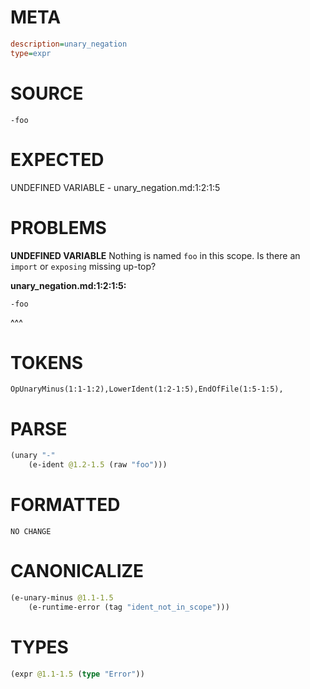 # META
~~~ini
description=unary_negation
type=expr
~~~
# SOURCE
~~~roc
-foo
~~~
# EXPECTED
UNDEFINED VARIABLE - unary_negation.md:1:2:1:5
# PROBLEMS
**UNDEFINED VARIABLE**
Nothing is named `foo` in this scope.
Is there an `import` or `exposing` missing up-top?

**unary_negation.md:1:2:1:5:**
```roc
-foo
```
 ^^^


# TOKENS
~~~zig
OpUnaryMinus(1:1-1:2),LowerIdent(1:2-1:5),EndOfFile(1:5-1:5),
~~~
# PARSE
~~~clojure
(unary "-"
	(e-ident @1.2-1.5 (raw "foo")))
~~~
# FORMATTED
~~~roc
NO CHANGE
~~~
# CANONICALIZE
~~~clojure
(e-unary-minus @1.1-1.5
	(e-runtime-error (tag "ident_not_in_scope")))
~~~
# TYPES
~~~clojure
(expr @1.1-1.5 (type "Error"))
~~~
